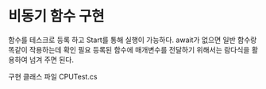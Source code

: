 # 비동기 함수 구현

함수를 테스크로 등록 하고 Start를 통해 실행이 가능하다. await가 없으면 일반 함수랑 똑같이 작용하는데 확인 필요 
등록된 함수에 매개변수를 전달하기 위해서는 람다식을 활용하여 넘겨 주면 된다. 

구현 클래스 파일 CPUTest.cs
